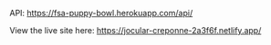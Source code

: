 API: https://fsa-puppy-bowl.herokuapp.com/api/

View the live site here: https://jocular-creponne-2a3f6f.netlify.app/
